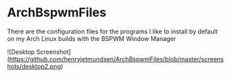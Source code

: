 # ArchBspwmFiles
There are the configuration files for the programs I like to install by default on my Arch Linux builds with the BSPWM Window Manager

![Desktop Screenshot]
(https://github.com/henryjetmundsen/ArchBspwmFiles/blob/master/screenshots/desktop2.png)
